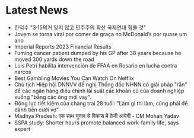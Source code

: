 # Latest News
-  한덕수 "3·15의거 잊지 않고 민주주의 확산 국제연대 힘쓸 것"
-  Jovem se torna viral por comer de graça no McDonald’s por quase um ano
-  Imperial Reports 2023 Financial Results
-  Fuming cancer patient dumped by his GP after 38 years because he moved 300 yards down the road
-  Luis Petri habilita intervención de FFAA en Rosario en lucha contra narcos
-  Best Gambling Movies You Can Watch On Netflix
-  Chủ tịch Hiệp hội DNNVV đề nghị Thống đốc NHNN có giải pháp "rắn" để các ngân hàng điều chỉnh lãi suất các khoản cũ của doanh nghiệp xuống "bằng các ông mới vay".
-  Động lực tiết kiệm của chàng trai 28 tuổi: "Làm gì thì làm, cũng phải để dành tiền cưới vợ"
-  Madhya Pradesh: एक साथ चुनाव से विकास में तेजी आयेगी - CM Mohan Yadav
-  SSPA study: Shorter hours promote balanced work-family life, says expert
